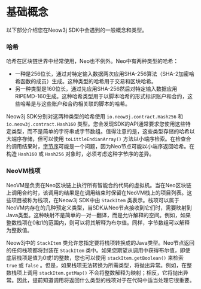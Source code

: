 # 基础概念

以下部分介绍您在Neow3j SDK中会遇到的一般概念和类型。

### 哈希

哈希在区块链世界中经常使用，Neo也不例外。Neo中有两种类型的哈希：

* 一种是256位长，通过对特定输入数据两次应用SHA-256算法（SHA-2加密哈希函数的成员）生成。这种类型的哈希用于交易和区块哈希。
* 另一种类型是160位长，通过先应用SHA-256然后对特定输入数据应用RIPEMD-160生成。这种哈希类型用于以脚本哈希的形式标识账户和合约，这些哈希是与这些账户和合约相关联的脚本的哈希。

Neow3j SDK分别对这两种类型的哈希使用 `io.neow3j.contract.Hash256` 和 `io.neow3j.contract.Hash160` 类型。您会发现SDK的API通常要求您使用这些特定类型，而不是简单的字符串或字节数组。值得注意的是，这些类型存储的哈希以大端序存储，但可以使用 `toLittleEndianArray()` 方法以小端序检索。在检查合约调用结果时，[字节序](https://en.wikipedia.org/wiki/Endianness)可能是一个问题，因为Neo节点可能以小端序返回哈希。在构造 `Hash160` 或 `Hash256` 对象时，必须考虑这种字节序的差异。

### NeoVM栈项

NeoVM是负责在Neo区块链上执行所有智能合约代码的虚拟机。当在Neo区块链上调用合约时，该调用的结果是在调用结束时保留在NeoVM栈上的项目列表。这些项目被称为栈项，在Neow3j SDK中由 `StackItem` 类表示。栈项可以属于NeoVM内存在的几种预定义类型，当SDK从Neo节点接收到它们时，需要映射到Java类型。这种映射不是简单的一对一翻译，而是允许解释的空间。例如，如果整数栈项在0和1的范围内，则可以将其解释为布尔值。同样，字节数组可以解释为整数值。

Neow3j中的 `StackItem` 类允许您指定要将栈项转换成的Java类型。Neo节点返回的任何栈项都将封装在 `StackItem` 类中。如果您期望从调用中获得布尔值，即使底层栈项是值为0或1的整数，您也可以使用 `stackItem.getBoolean()` 来检索 `true` 或 `false` 。但是，如果栈项无法转换为所需类型，将抛出异常。例如，在整数栈项上调用 `stackItem.getMap()` 不会将整数解释为映射；相反，它将抛出异常。因此，提前知道调用将返回什么类型的栈项对于在代码中适当处理它很重要。
